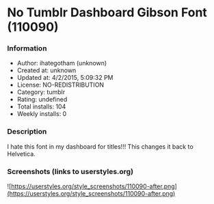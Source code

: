 # No Tumblr Dashboard Gibson Font (110090)

### Information
- Author: ihategotham (unknown)
- Created at: unknown
- Updated at: 4/2/2015, 5:09:32 PM
- License: NO-REDISTRIBUTION
- Category: tumblr
- Rating: undefined
- Total installs: 104
- Weekly installs: 0


### Description
I hate this font in my dashboard for titles!!! This changes it back to Helvetica.


### Screenshots (links to userstyles.org)
![https://userstyles.org/style_screenshots/110090-after.png](https://userstyles.org/style_screenshots/110090-after.png)


